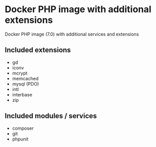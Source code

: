 # Docker PHP image with additional extensions

Docker PHP image (7.0) with additional services and extensions

## Included extensions

* gd
* iconv
* mcrypt
* memcached
* mysql (PDO)
* intl
* interbase
* zip

## Included modules / services

* composer
* git
* phpunit

